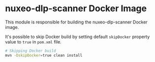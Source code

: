 # nuxeo-dlp-scanner Docker Image

This module is responsible for building the nuxeo-dlp-scanner Docker image.


It's possible to skip Docker build by setting default `skipDocker` property value to `true` in `pom.xml` file.

```bash
# Skipping Docker build
mvn -DskipDocker=true clean install
```
